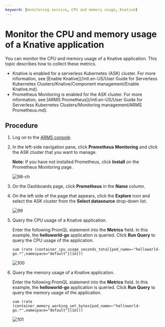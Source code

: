 ```yaml
---
keyword: [monitoring service, CPU and memory usage, Knative]
---
```


# Monitor the CPU and memory usage of a Knative application

You can monitor the CPU and memory usage of a Knative application. This topic describes how to collect these metrics.

-   Knative is enabled for a serverless Kubernetes \(ASK\) cluster. For more information, see [Enable Knative](/intl.en-US/User Guide for Serverless Kubernetes Clusters/Knative/Component management/Enable Knative.md).
-   Prometheus Monitoring is enabled for the ASK cluster. For more information, see [ARMS Prometheus](/intl.en-US/User Guide for Serverless Kubernetes Clusters/Monitoring management/ARMS Prometheus.md).

## Procedure

1.  Log on to the [ARMS console](https://arms-ap-southeast-1.console.aliyun.com/#/home).

2.  In the left-side navigation pane, click **Prometheus Monitoring** and click the ASK cluster that you want to manage.

    **Note:** If you have not installed Prometheus, click **Install** on the Prometheus Monitoring page.

    ![98-ch](https://static-aliyun-doc.oss-accelerate.aliyuncs.com/assets/img/en-US/5092234161/p207447.png)

3.  On the Dashboards page, click **Prometheus** in the **Name** column.

4.  On the left side of the page that appears, click the **Explore** icon and select the ASK cluster from the **Select datasource** drop-down list.

    ![99](https://static-aliyun-doc.oss-accelerate.aliyuncs.com/assets/img/en-US/5092234161/p207728.png)

5.  Query the CPU usage of a Knative application.

    Enter the following PromQL statement into the **Metrics** field. In this example, the **helloworld-go** application is queried. Click **Run Query** to query the CPU usage of the application.

    ```
    sum (rate (container_cpu_usage_seconds_total{pod_name=~"helloworld-go.*",namespace="default"}[1m])) 
    ```

    ![100](https://static-aliyun-doc.oss-accelerate.aliyuncs.com/assets/img/en-US/5092234161/p207740.png)

6.  Query the memory usage of a Knative application.

    Enter the following PromQL statement into the **Metrics** field. In this example, the **helloworld-go** application is queried. Click **Run Query** to query the memory usage of the application.

    ```
    sum (rate (container_memory_working_set_bytes{pod_name=~"helloworld-go.*",namespace="default"}[1m])) 
    ```

    ![101](https://static-aliyun-doc.oss-accelerate.aliyuncs.com/assets/img/en-US/5092234161/p207742.png)


